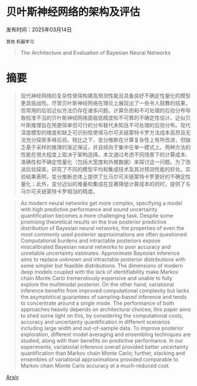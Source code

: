 # 贝叶斯神经网络的架构及评估

发布时间：2025年03月14日

`其他` `机器学习`

> The Architecture and Evaluation of Bayesian Neural Networks

# 摘要

> 现代神经网络的复杂性使得构建高预测性能且具备良好不确定性量化的模型更具挑战性。尽管贝叶斯神经网络在理论上展现出了一些令人鼓舞的结果，但常用的后验近似方法仍存在诸多问题。计算负担和不可处理的后验分布导致校准不当的贝叶斯神经网络面临低精度和不可靠的不确定性估计。近似贝叶斯推理旨在用更简单但可行的分布替代未知且不可处理的后验分布。现代深度模型的维度和缺乏可识别性使得马尔可夫链蒙特卡罗方法成本高昂且无法充分探索多峰后验。相比之下，变分推断在计算复杂性上有所改进，但缺乏基于采样的推理的渐近保证，并且倾向于集中在单一模式上。两种方法的性能在很大程度上取决于架构选择。本文通过考虑不同场景下的计算成本、准确性和不确定性量化（包括大宽度和外推数据）来探讨这一问题。为了改进后验探索，研究了不同的模型平均和集成技术及其对预测性能的好处。实验结果表明，变分推断总体上提供了比马尔可夫链蒙特卡罗更好的不确定性量化；此外，变分近似的堆叠和集成在显著降低计算成本的同时，提供了与马尔可夫链蒙特卡罗相当的精度。

> As modern neural networks get more complex, specifying a model with high predictive performance and sound uncertainty quantification becomes a more challenging task. Despite some promising theoretical results on the true posterior predictive distribution of Bayesian neural networks, the properties of even the most commonly used posterior approximations are often questioned. Computational burdens and intractable posteriors expose miscalibrated Bayesian neural networks to poor accuracy and unreliable uncertainty estimates. Approximate Bayesian inference aims to replace unknown and intractable posterior distributions with some simpler but feasible distributions. The dimensions of modern deep models coupled with the lack of identifiability make Markov chain Monte Carlo tremendously expensive and unable to fully explore the multimodal posterior. On the other hand, variational inference benefits from improved computational complexity but lacks the asymptotical guarantees of sampling-based inference and tends to concentrate around a single mode. The performance of both approaches heavily depends on architectural choices; this paper aims to shed some light on this, by considering the computational costs, accuracy and uncertainty quantification in different scenarios including large width and out-of-sample data. To improve posterior exploration, different model averaging and ensembling techniques are studied, along with their benefits on predictive performance. In our experiments, variational inference overall provided better uncertainty quantification than Markov chain Monte Carlo; further, stacking and ensembles of variational approximations provided comparable to Markov chain Monte Carlo accuracy at a much-reduced cost.

[Arxiv](https://arxiv.org/abs/2503.11808)